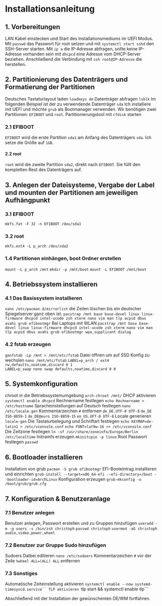# Installationsanleitung

## 1. Vorbereitungen

LAN Kabel einstecken und Start des Installationsmediums im UEFI Modus.
Mit ```passwd``` das Passwort für root setzen und mit ```systemctl start sshd``` den SSH-Server starten. Mit ```ip a``` die IP-Adresse abfragen, sollte keine IP-Adresse vorhanden sein mit ```dhcpcd``` eine Adresse vom DHCP-Server beziehen. Anschließend die Verbindung mit ```ssh root@IP-Adresse``` die herstellen.

## 2. Partitionierung des Datenträgers und Formatierung der Partitionen

Deutsches Tastaturlayout laden
```loadkeys de```
Datenträger abfragen
```lsblk```
Im folgenden Beispiel ist der zu verwendende Datenträger ```sda```
Ich installiere mit UEFI und möchte ```grub``` als Bootmanager verwenden. Wir benötigen zwei Partitionen: ```EFIBOOT``` und ```root```.
Partitionierungstool mit ```cfdisk``` starten

### 2.1 EFIBOOT

```EFIBOOT``` wird die erste Partition ```sda1``` am Anfang des Datenträgers ```sda```. Ich setze die Größe auf ```1GB```.

#### 2.2 root

```root``` wird die zweite Partition ```sda2```, direkt nach ```EFIBOOT```. Sie füllt den kompletten Rest des Datenträgers auf.

## 3. Anlegen der Dateisysteme, Vergabe der Label und mounten der Partitionen am jeweiligen Aufhängpunkt

### 3.1 EFIBOOT

```mkfs.fat -F 32 -n EFIBOOT /dev/sda1```

### 3.2 root

```mkfs.ext4 -L p_arch /dev/sda2```

### 1.4 Partitionen einhängen, boot Ordner erstellen

```mount -L p_arch /mnt```
```mkdir -p /mnt/boot```
```mount -L EFIBOOT /mnt/boot```

## 4. Betriebssystem installieren

### 4.1 Das Basissystem installieren

```nano /etc/pacman.d/mirrorlist``` die Zeilen löschen bis ein deutscher Spiegelserver ganz oben ist.
```pacstrap /mnt base base-devel linux linux-firmware dhcpcd intel-ucode zsh xterm nano vim man tlp acpid dbus avahi grub efibootmgr```
Bei Laptops mit WLAN
```pacstrap /mnt base base-devel linux linux-firmware dhcpcd intel-ucode zsh xterm nano vim man tlp acpid dbus avahi grub efibootmgr wpa_supplicant dialog```

### 4.2 fstab erzeugen

```genfstab -Lp /mnt > /mnt/etc/fstab```
Datei öffnen um auf SSD Konfig zu wechslen
```nano /mnt/etc/fstab```
```LABEL=p_arch / ext4 rw,defaults,noatime,discard 0 1```  
```LABEL=p_swap none swap defaults,noatime,discard 0 0```

## 5. Systemkonfiguration

chroot in die Betriebssystemumgebung
```arch-chroot /mnt/```
DHCP aktivieren
```systemctl enable dhcpcd```
Rechnername festlegen
```echo Rechnername > /etc/hostname```
Spracheinstellungen auf Deutsch festlegen
```nano /etc/locale.gen```
Kommentarzeichen ```#``` entfernen
```de_DE.UTF-8 UTF-8```
```de_DE ISO-8859-1```
```de_DE@euro ISO-8859-15```
```en_US.UFT-8 UTF-8```
Locale generieren
```locale-gen```
Die Tastaturbelegung und Schriftart festlegen
```echo KEYMAP=de-latin1 > /etc/vconsole.conf```
```echo FONT=lat9w-16 >> /etc/vconsole.conf```
Die Zeitzone festlegen
```ln -sf /usr/share/zoneinfo/Europe/Berlin /etc/localtime```
Initramfs erzeugen
```mkinitcpio -p linux```
Root Passwort festlegen
```passwd```

## 6. Bootloader installieren

Installation von grub
```pacman -S grub efibootmgr```
EFI-Booteintrag installieren und einrichten
```grub-install --target=x86_64-efi --efi-directory=/boot --bootloader-id=ArchLinux```
Konfiguration erzeugen
```grub-mkconfig -o /boot/grub/grub.cfg```

## 7. Konfiguration & Benutzeranlage

### 7.1 Benutzer anlegen

Benutzer anlegen, Passwort erstellen und zu Gruppen hinzufügen
```useradd -m -g users -s /bin/zsh christoph```
```passwd christoph```
```usermod -aG christoph audio,video,power,wheel```

### 7.2 Benutzer zur Gruppe Sudo hinzufügen

Sudoers Datbei editieren
```nano /etc/sudoers```
Kommentarzeichen ```#``` vor der Zeile
```%wheel ALL=(ALL) ALL``` entfernen

### 7.3 Sonstiges

Automatische Zeiteinstellung aktivieren
```systemctl enable --now systemd-timesyncd.service``
TLP aktivieren
```tlp start && systemctl enable tlp```

Abschließend mit der Installation der gewünschenten DE/WM fortfahren. 
